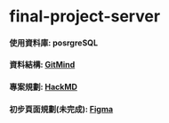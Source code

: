 # final-project-server

#### 使用資料庫: posrgreSQL

#### 資料結構: [GitMind](https://gitmind.com/app/doc/1874063411)

#### 專案規劃: [HackMD](https://hackmd.io/soCmbqS9SB661TJ0T126eg?both)

#### 初步頁面規劃(未完成): [Figma](https://www.figma.com/file/9Qi62BUx0MiQQM2xxrHE3F/final-project?node-id=0%3A1)
